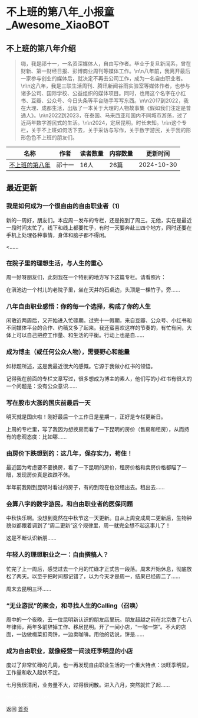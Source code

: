 # 不上班的第八年_小报童_Awesome_XiaoBOT

## 不上班的第八年介绍
> 嗨，我是祁十一，一名资深媒体人，自由写作者。毕业于复旦新闻系，曾在财新、第一财经日报、彭博商业周刊等媒体工作。\n\n八年前，我离开最后一家参与创业的媒体后，就决定不再去公司工作，成为一名自由职业者。\n\n这八年，我是三联生活周刊、腾讯新闻谷雨实验室等媒体作者，也参与诸多公司、国际学校、公益组织的媒体项目。同时，也用这个名字在小红书、豆瓣、公众号、今日头条等平台随手写写东西。\n\n2017到2022，我在大理、成都生活，出版了一本关于大理的人物故事集《假如我们注定是普通人》。\n\n2022到2023，在泰国、马来西亚和国内不同城市游荡，过了近两年数字游民式的生活。\n\n2024，定居昆明。时长未知。\n\n这个专栏，关于不上班如何活下去，关于采访与写作，关于数字游民，关于我的形形色色不上班的朋友们。  
  


|名称|作者|读者数量|内容数量|更新时间|
|---|---|---|---|---|
|[不上班的第八年](https://xiaobot.net/p/elevenonroad?refer=9c3f1c95-a052-465a-9902-f6d75080262a)|祁十一|16人|26篇|2024-10-30|

## 最近更新
### 我是如何成为一个很自由的自由职业者（1)

新的一周好，朋友们。本应周一发布的专栏，还是拖到了周三。无他，实在是最近一段时间太忙了。线下和线上都要忙乎，有时一天要奔赴三四个地方，同时还要在手机上处理各种事情，身体和脑子都不得闲。

<......

### 在院子里的理想生活，与人生的重心

周一好呀朋友们，此刻我在一个特别的地方写下这篇专栏。请看照片：



在滇池边一个村儿的老院子里，坐在天井的石桌边，头顶是一棵竹子。旁......

### 八年自由职业感悟：你的每一个选择，构成了你的人生

闲散近两周后，又开始进入忙碌期。过完十一假期，来自豆瓣、公众号、小红书和不同媒体平台的合作、约稿又多了起来。我还蛮喜欢这样的节奏的，有忙有闲，大体上可以自己把控工作量、和生活的平衡。行动上也是自......

### 成为博主（或任何公众人物），需要野心和能量

如标题所述，这是我最近很大的感慨。它源于我做小红书的领悟。



记得我在前面的专栏文章写过，很多想成为博主的素人，他们写的小红书有很大的一个问题是：没有公众意识......

### 写在股市大涨的国庆前最后一天

明天就是国庆啦！刚好最后一个工作日是星期一，正好是专栏更新日。



上周的专栏里，写了我因为想换房而看了一下昆明的房价（售房和租房），从而持有的悲观态度：比如哪......

### 由房价下跌想到的：这几年，保存实力，苟住！

最近因为考虑要不要换房，看了一下昆明的房价，租房价格和卖房价格都瞄了一眼，发现房价真是跌跌不休。



半年前我刚到昆明时看过的房子，有的到现在也没租出去。租出去......

### 会算八字的数字游民，和自由职业者的医保问题

中秋快乐啊。没想到竟然在中秋节这一天更新。自从上周变成周二更新后，生物钟貌似都跟着调到了“周二更新”这个规律里，周一就完全想不起这事儿了！



这是不断认识新朋......

### 年轻人的理想职业之一：自由撰稿人？

忙完了上一周后，感觉过去一个月的忙碌才正式告一段落。周末开始休息，彻底放松了两天。以至于把时间都记错了，以为今天才是周一，结果已经周二了……



周末去昆明三环......

### “无业游民”的聚会，和寻找人生的Calling（召唤）

周中的一个夜晚，去一位昆明新认识的朋友店里玩。朋友超越之前在北京做了七八年律师，两年多前辞掉工作、移居昆明。开了一间小店，“一咖一饼”。不大的店面，一边做梅菜扣肉饼，一边卖咖啡。用他的话说，饼是......

### 成为自由职业，就像经营一间淡旺季明显的小店

度过了非常忙碌的几周，也一再发现自由职业生活的一个重大特点：淡旺季明显，工作量和收入起伏不定。



七月我很清闲，业务量不大，过得很闲散。进入八月，突然就忙了起......


<a href="https://github.com/Reno9527/awesome-xiaobot" style="color: white; text-decoration: none;">awesome-xiaobot</a>

返回 [首页](../README.md)
